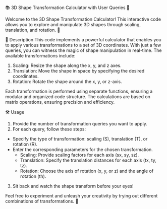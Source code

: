 📚 3D Shape Transformation Calculator with User Queries 🔄

Welcome to the 3D Shape Transformation Calculator! This interactive code allows you to explore and manipulate 3D shapes through scaling, translation, and rotation. 🚀

📝 Description
This code implements a powerful calculator that enables you to apply various transformations to a set of 3D coordinates. With just a few queries, you can witness the magic of shape manipulation in real-time. The available transformations include:

1. Scaling: Resize the shape along the x, y, and z axes.
2. Translation: Move the shape in space by specifying the desired coordinates.
3. Rotation: Rotate the shape around the x, y, or z-axis.

Each transformation is performed using separate functions, ensuring a modular and organized code structure. The calculations are based on matrix operations, ensuring precision and efficiency.

🛠️ Usage
1. Provide the number of transformation queries you want to apply.
2. For each query, follow these steps:
  - Specify the type of transformation: scaling (S), translation (T), or rotation (R).
  - Enter the corresponding parameters for the chosen transformation.
    - Scaling: Provide scaling factors for each axis (sx, sy, sz).
    - Translation: Specify the translation distances for each axis (tx, ty, tz).
    - Rotation: Choose the axis of rotation (x, y, or z) and the angle of rotation (th).
3. Sit back and watch the shape transform before your eyes!

Feel free to experiment and unleash your creativity by trying out different combinations of transformations. 🎨
